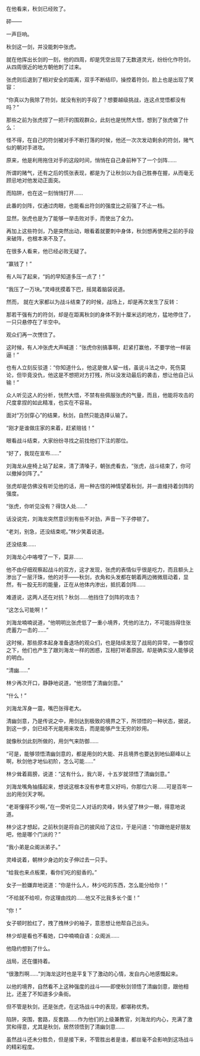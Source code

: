 在他看来，秋剑已经败了。

砰——

一声巨响。

秋剑这一剑，并没能刺中张虎。

就在他挥出长剑的一刻，他的四周，却是凭空出现了无数道灵光，纷纷化作符剑，从四周很近的地方朝他刺了过来。

张虎则后退到了相对安全的距离，双手不断结印，操控着符剑，脸上也是出现了笑容：

“你真以为我除了符剑，就没有别的手段了？想要越级挑战，连这点觉悟都没有吗？”

那些之前为张虎捏了一把汗的围观群众，此刻也是恍然大悟，想到了张虎做了什么：

怪不得，在自己的符剑被对手不断打落的时候，他还一次次发动剩余的符剑，赌气似的朝对手进攻。

原来，他是利用拖住对手的这段时间，悄悄在自己身前种下了一个剑阵……

所谓的赌气，还有之后的慌张表现，都是为了让秋剑以为自己胜券在握，从而毫无顾忌地对他发动正面突。

而陷阱，也在这一刻悄悄打开……

此番的剑阵，仅通过肉眼，也能看出符剑的强度比之前强了不止一档。

显然，张虎也是为了能够一举击败对手，而使出了全力。

再加上这些符剑，乃是突然出动，眼看着就要刺中身体，秋剑想再使用之前的手段来破阵，也根本来不及了。

在很多人看来，他已经必败无疑了。

“赢钱了！”

有人叫了起来，“妈的早知道多压一点了！”

“我压了一万块。”灵峰抚摸着下巴，摇晃着脑袋说道。

然而， 就在大家都以为战斗结束了的时候，战场上，却是再次发生了反转：

那若干强有力的符剑，却是在距离秋剑的身体不到十厘米远的地方，猛地停住了，一只只悬停在了半空中。

观众们再一次愣住了。

这时候，有人冲张虎大声喊道：“张虎你别搞事啊，赶紧打赢他，不要学他一样装逼！”

也有人立刻反驳道：“你知道什么，他这是做人留一线，虽说斗法之中，死伤莫论，但毕竟没仇，他这是不想把对方打残，所以没发动最后的袭击，想让他自己认输！”

众人听见这人的分析，恍然大悟，不禁有些佩服张虎的气量，而且，他能将攻击的尺度拿捏的如此精准，也实在不容易。

面对“万剑穿心”的结果，秋剑，自然只能选择认输了。

“刚才是谁做庄家的来着，赶紧赔钱！”

眼看战斗结束，大家纷纷寻找之前找他们下注的那位。

“好了，我现在宣布……”

刘海龙从座椅上站了起来，清了清嗓子，朝张虎看去，“张虎，战斗结束了，你可以撤掉剑阵了。”

张虎却是仿佛没有听见他的话，用一种古怪的神情望着秋剑，并一直维持着剑阵的强度。

“张虎，你听见没有？得饶人处……”

话没说完，刘海龙突然意识到有些不对劲，声音一下子停顿了。

“老刘，别急，还没结束呢。”林少笑着说道。

还没结束……

刘海龙心中咯噔了一下，莫非……

他不由仔细观察起战斗的双方，这才发现，张虎的表情似乎很是吃力，而且额头上渗出了一层汗珠，他的对手——秋剑，衣角和头发都在朝着两边微微扇动着，显然，有一股无形的能量，正在从他体内渗出，抵抗着剑阵……

难道说，这两人还在对抗？秋剑……他挡住了剑阵的攻击？

“这怎么可能啊！”

刘海龙喃喃说道，“他明明比张虎低了一重小境界，凭他的法力，不可能挡得住张虎蓄力一击的……”

这时候，那些原本起身准备退场的观众们，也是陆续发现了战局的异常，一番惊叹之下，他们也产生了跟刘海龙一样的困惑，互相打听着原因，却是确实没人能够说的明白。

“清幽……”

林少再次开口，静静地说道，“他领悟了清幽剑意。”

“什么！”

刘海龙浑身一震，嘴巴张得老大。

清幽剑意，乃是传说之中，用剑达到极致的境界之下，所领悟的一种状态，据说，到这一步，剑已经不光能用来攻击，而是能够产生无穷的妙用。

就像秋剑此刻所做的，用剑气来防御……

“可是，能够领悟清幽剑意的，都是用剑的大能、并且境界也要达到地仙巅峰以上啊，秋剑他才地仙初阶，怎么可能……”

林少耸着肩膀，说道：“这有什么，我六哥，十五岁就领悟了清幽剑意。”

刘海龙嘴角抽搐起来，想说这根本没有参考意义好吗，你那位六哥……可是百年一出的用剑天才啊。

“老哥懂得不少啊，”在一旁听见二人对话的灵峰，转头望了林少一眼，得意地说道。

林少这才想起，之前秋剑是将自己的披风给了这位，于是问道：“你跟他是好朋友吧，他是哪个门派的？”

“我小弟是众阁派弟子。”

灵峰说着，朝林少身边的女子伸过去一只手。

“给我也来点板栗，看你们吃的挺香的。”

女子一脸嫌弃地说道：“你是什么人，林少吃的东西，怎么能分给你！”

“不给就不给呗，你这理由找的……他又不比我多长个蛋！”

“你！”

女子顿时脸红了，拽了拽林少的袖子，意思想让他帮自己出头。

林少却是看也不看她，口中喃喃自语：众阁派……

他隐约想到了什么。

战局，还在僵持着。

“很激烈啊……”刘海龙这时也是平复下了激动的心情，发自内心地感慨起来。

以他的境界，自然看不上这种强度的战斗——即使秋剑领悟了清幽剑意，跟他相比，还差了不知道多少条街。

但不管是秋剑，还是张虎，在这场战斗中的表现，都堪称优秀。

陷阱，突围，套路，反套路……作为他们的上级兼教官，刘海龙的内心，充满了激赏和得意，尤其是秋剑，居然领悟到了清幽剑意……

虽然战斗还未分胜负，但是接下来，不管胜出者是谁，都丝毫不会影响到这场战斗的精彩程度。
